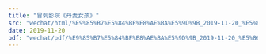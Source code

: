 ```yaml
---
title: "冒刺影院《丹麦女孩》"
src: "wechat/html/%E9%85%B7%E5%84%BF%E8%AE%BA%E5%9D%9B_2019-11-20_%E5%86%92%E5%88%BA%E5%BD%B1%E9%99%A2%E3%80%8A%E4%B8%B9%E9%BA%A6%E5%A5%B3%E5%AD%A9%E3%80%8B.html"
date: 2019-11-20
pdf: "wechat/pdf/%E9%85%B7%E5%84%BF%E8%AE%BA%E5%9D%9B_2019-11-20_%E5%86%92%E5%88%BA%E5%BD%B1%E9%99%A2%E3%80%8A%E4%B8%B9%E9%BA%A6%E5%A5%B3%E5%AD%A9%E3%80%8B.pdf"
---
```

